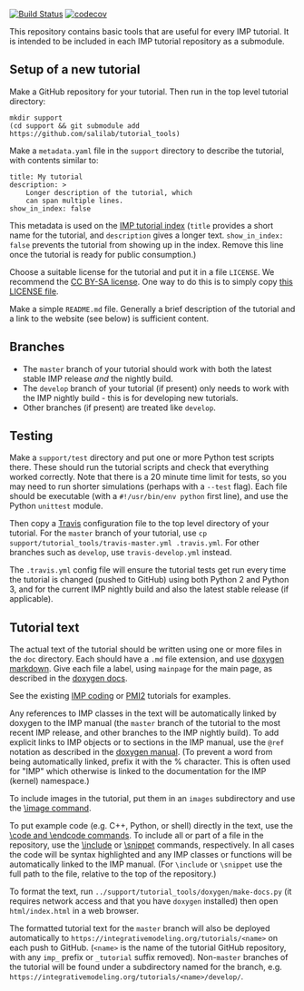 [![Build Status](https://travis-ci.org/salilab/tutorial_tools.svg?branch=master)](https://travis-ci.org/salilab/tutorial_tools)
[![codecov](https://codecov.io/gh/salilab/tutorial_tools/branch/master/graph/badge.svg)](https://codecov.io/gh/salilab/tutorial_tools)

This repository contains basic tools that are useful for every IMP
tutorial. It is intended to be included in each IMP tutorial repository
as a submodule.

## Setup of a new tutorial

Make a GitHub repository for your tutorial. Then run in the top level
tutorial directory:

    mkdir support
    (cd support && git submodule add https://github.com/salilab/tutorial_tools)

Make a `metadata.yaml` file in the `support` directory to describe the
tutorial, with contents similar to:

    title: My tutorial
    description: >
        Longer description of the tutorial, which
        can span multiple lines.
    show_in_index: false

This metadata is used on the
[IMP tutorial index](https://integrativemodeling.org/tutorials/) (`title`
provides a short name for the tutorial, and `description` gives a longer
text. `show_in_index: false` prevents the tutorial from showing up in the
index. Remove this line once the tutorial is ready for public consumption.)

Choose a suitable license for the tutorial and put it in a file `LICENSE`.
We recommend the
[CC BY-SA license](https://creativecommons.org/licenses/by-sa/4.0/). One way
to do this is to simply copy
[this LICENSE file](https://github.com/salilab/imp_coding_tutorial/blob/master/LICENSE).

Make a simple `README.md` file. Generally a brief description of the tutorial
and a link to the website (see below) is sufficient content.

## Branches

  - The `master` branch of your tutorial should work with both the latest stable
    IMP release *and* the nightly build.
  - The `develop` branch of your tutorial (if present) only needs to work with
    the IMP nightly build - this is for developing new tutorials.
  - Other branches (if present) are treated like `develop`.

## Testing

Make a `support/test` directory and put one or more Python test scripts
there. These should run the tutorial scripts and check that everything
worked correctly. Note that there is a 20 minute time limit for tests, so
you may need to run shorter simulations (perhaps with a `--test` flag).
Each file should
be executable (with a `#!/usr/bin/env python` first line), and use the
Python `unittest` module.

Then copy a [Travis](https://travis-ci.org/) configuration file to the
top level directory of your tutorial. For the `master` branch of your
tutorial, use `cp support/tutorial_tools/travis-master.yml .travis.yml`.
For other branches such as `develop`, use `travis-develop.yml` instead.

The `.travis.yml` config file will ensure the tutorial tests
get run every time the tutorial is changed (pushed to GitHub) using both
Python 2 and Python 3, and for the current IMP nightly build and also the
latest stable release (if applicable).

## Tutorial text

The actual text of the tutorial should be written using one or more
files in the `doc` directory. Each should have a `.md` file extension, and
use [doxygen markdown](http://www.doxygen.nl/manual/markdown.html).
Give each file a label, using `mainpage` for the main page, as described
in the [doxygen docs](http://www.doxygen.nl/manual/markdown.html#markdown_dox).

See the existing [IMP coding](https://github.com/salilab/imp_coding_tutorial/tree/master/doc)
or [PMI2](https://github.com/salilab/imp_tutorial/tree/pmi2/doc)
tutorials for examples.

Any references to IMP classes in the text will be automatically linked by
doxygen to the IMP manual (the `master` branch of the tutorial to the most
recent IMP release, and other branches to the IMP nightly build). To add
explicit links to IMP objects or to sections in the IMP manual, use
the `@ref` notation as described in the
[doxygen manual](http://www.doxygen.nl/manual/markdown.html#md_header_id).
(To prevent a word from being automatically linked, prefix it with the
% character. This is often used for "IMP" which otherwise is linked to
the documentation for the IMP (kernel) namespace.)

To include images in the tutorial, put them in an `images` subdirectory and use
the [\image command](http://www.doxygen.nl/manual/commands.html#cmdimage).

To put example code (e.g. C++, Python, or shell) directly in the text, use the
[\code and \endcode commands](http://www.doxygen.nl/manual/commands.html#cmdcode).
To include all or part of a file in the repository, use the
[\include](http://www.doxygen.nl/manual/commands.html#cmdinclude) or
[\snippet](http://www.doxygen.nl/manual/commands.html#cmdsnippet) commands,
respectively. In all cases the code will be syntax highlighted and any
IMP classes or functions will be automatically linked to the IMP manual.
(For `\include` or `\snippet` use the full path to the file, relative to
the top of the repository.)

To format the text, run `../support/tutorial_tools/doxygen/make-docs.py` (it
requires network access and that you have `doxygen` installed) then open
`html/index.html` in a web browser.

The formatted tutorial text for the `master` branch will also be deployed
automatically to `https://integrativemodeling.org/tutorials/<name>` on each
push to GitHub. (`<name>` is the name of the tutorial GitHub repository,
with any `imp_` prefix or `_tutorial` suffix removed). Non-`master` branches
of the tutorial will be found under a subdirectory named for the branch, e.g.
`https://integrativemodeling.org/tutorials/<name>/develop/`.
